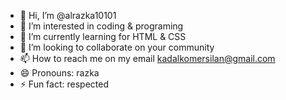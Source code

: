 - 👋 Hi, I’m @alrazka10101
- 👀 I’m interested in coding & programing
- 🌱 I’m currently learning for HTML & CSS
- 💞️ I’m looking to collaborate on your community
- 📫 How to reach me on my email kadalkomersilan@gmail.com
- 😄 Pronouns: razka
- ⚡ Fun fact: respected

<!---
alrazka10101/alrazka10101 is a ✨ special ✨ repository because its `README.md` (this file) appears on your GitHub profile.
You can click the Preview link to take a look at your changes.
--->
